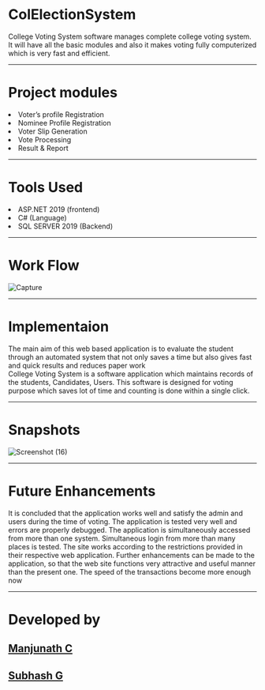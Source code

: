 # ColElectionSystem
College Voting System software manages complete college  voting system. It will have all the basic modules and also it makes voting fully  computerized which is very fast and efficient.

<hr>

# Project modules
<li> Voter’s profile Registration</li>
<li> Nominee Profile Registration</li>
<li> Voter Slip Generation</li>
<li> Vote Processing</li>
<li> Result & Report</li> 

<hr>

# Tools Used
<li>ASP.NET 2019 (frontend) </li>
<li>C# (Language) </li>
<li>SQL SERVER 2019 (Backend) </li>

<hr>

# Work Flow
![Capture](https://user-images.githubusercontent.com/92945026/191221207-ae1f9db2-bee1-4705-810d-16cdd83b6779.PNG)

<hr>

# Implementaion
The main aim of this web based application is to 
evaluate the student through an automated system that not only saves a time but 
also gives fast and quick results and reduces paper work<br>
College Voting System is a software application which maintains records of the 
students, Candidates, Users. This software is designed for voting purpose which 
saves lot of time and counting is done within a single click.

<hr>

# Snapshots
![Screenshot (16)](https://user-images.githubusercontent.com/92945026/191222745-375ae433-0bef-4e4c-a2ae-9394ef69aa20.png)

<hr>

# Future Enhancements
It is concluded that the application works well and satisfy the admin and users 
during the time of voting. The application is tested very well and errors are 
properly debugged. The application is simultaneously accessed from more than 
one system. Simultaneous login from more than many places is tested.
The site works according to the restrictions provided in their respective web 
application. Further enhancements can be made to the application, so that the web 
site functions very attractive and useful manner than the present one. The speed of 
the transactions become more enough now

<hr>

# Developed by 
<h2><a href="https://github.com/Manjunathmca1999/ColElectionSystem/">Manjunath C</a><br></h2>
<h2><a href="https://github.com/Manjunathmca1999/ColElectionSystem/">Subhash G</a></h2>




